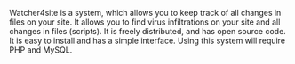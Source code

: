 Watcher4site is a system, which allows you to keep track of all changes in files on your site. It allows you to find virus infiltrations on your site and all changes in files (scripts). It is freely distributed, and has open source code. It is easy to install and has a simple interface. Using this system will require PHP and MySQL.
